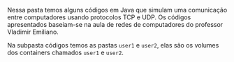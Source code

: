 Nessa pasta temos alguns códigos em Java que simulam uma comunicação entre computadores usando protocolos TCP e UDP. Os códigos apresentados baseiam-se na aula de redes de computadores do professor Vladimir Emiliano.

Na subpasta códigos temos as pastas `user1` e `user2`, elas são os volumes dos containers chamados `user1` e `user2`.




